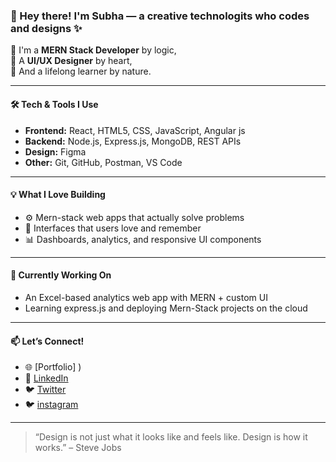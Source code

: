 ### 👋 Hey there! I'm Subha — a creative technologits who codes and designs ✨

🔧 I'm a **MERN Stack Developer** by logic,  
🎨 A **UI/UX Designer** by heart,  
🚀 And a lifelong learner by nature.

---

#### 🛠️ Tech & Tools I Use
- **Frontend:** React, HTML5, CSS, JavaScript, Angular js
- **Backend:** Node.js, Express.js, MongoDB, REST APIs
- **Design:** Figma
- **Other:** Git, GitHub, Postman, VS Code

---

#### 💡 What I Love Building
- ⚙️ Mern-stack web apps that actually solve problems  
- 🎯 Interfaces that users love and remember  
- 📊 Dashboards, analytics, and responsive UI components

---

#### 🌱 Currently Working On
- An Excel-based analytics web app with MERN + custom UI  
- Learning express.js and deploying Mern-Stack projects on the cloud

---

#### 📫 Let’s Connect!
- 🌐 [Portfolio] )
- 💼 [LinkedIn](https://www.linkedin.com/in/subha-p-871113288/)
- 🐦 [Twitter](https://x.com/SubhaP23)
- 🐦 [instagram](https://www.instagram.com/subhapandiyarajan?igsh=bDdncTlqbXpjZHMy)

---

> “Design is not just what it looks like and feels like. Design is how it works.” – Steve Jobs


